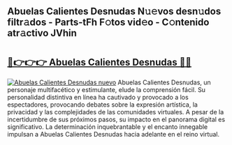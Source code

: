 ## Abuelas Calientes Desnudas N𝚞𝚎vos desn𝚞dos filtr𝚊dos - Parts-tFh F𝚘tos vid𝚎o - C𝚘ntenido atr𝚊ctivo JVhin

# <h2><a href="http://mbdmt2k.tromn.icu/?c=Abuelas+Calientes+Desnudas">🔗👉👉👉 Abuelas Calientes Desnudas 🔗🔗</a></h2>

[![Abuelas Calientes Desnudas nuevo](https://i.imgur.com/pEAQMta.gif)](http://mbdmt2k.tromn.icu/?c=Abuelas+Calientes+Desnudas)
Abuelas Calientes Desnudas, un personaje multifacético y estimulante, elude la comprensión fácil. Su personalidad distintiva en línea ha cautivado y provocado a los espectadores, provocando debates sobre la expresión artística, la privacidad y las complejidades de las comunidades virtuales. A pesar de la incertidumbre de sus próximos pasos, su impacto en el panorama digital es significativo. La determinación inquebrantable y el encanto innegable impulsan a Abuelas Calientes Desnudas hacia adelante en el reino virtual.
